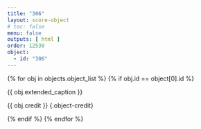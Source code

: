 ```yaml
---
title: "306"
layout: score-object
# toc: false
menu: false
outputs: [ html ]
order: 12530
object:
  - id: "306"
---
```


{% for obj in objects.object_list %}
{% if obj.id == object[0].id %}

{{ obj.extended_caption }}

{{ obj.credit }} {.object-credit}

{% endif %}
{% endfor %}
